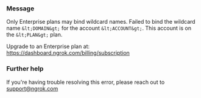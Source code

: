 
### Message
Only Enterprise plans may bind wildcard names.
Failed to bind the wildcard name `&lt;DOMAIN&gt;` for the account `&lt;ACCOUNT&gt;`.
This account is on the `&lt;PLAN&gt;` plan.

Upgrade to an Enterprise plan at: https://dashboard.ngrok.com/billing/subscription

### Further help
If you're having trouble resolving this error, please reach out to [support@ngrok.com](mailto:support@ngrok.com?subject=Help%20with%20ERR_NGROK_315)

